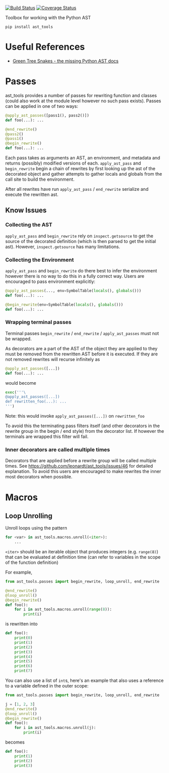 [![Build Status](https://travis-ci.com/leonardt/ast_tools.svg?branch=master)](https://travis-ci.com/leonardt/ast_tools)
[![Coverage Status](https://coveralls.io/repos/github/leonardt/ast_tools/badge.svg?branch=master)](https://coveralls.io/github/leonardt/ast_tools?branch=master)

Toolbox for working with the Python AST

```
pip install ast_tools
```

# Useful References
* [Green Tree Snakes - the missing Python AST docs](greentreesnakes.readthedocs.io/)


# Passes
ast_tools provides a number of passes for rewriting function and classes (could
also work at the module level however no such pass exists). Passes can be
applied in one of two ways:

```python
@apply_ast_passes([pass1(), pass2()])
def foo(...): ...

@end_rewrite()
@pass2()
@pass1()
@begin_rewrite()
def foo(...): ...
```
Each pass takes as arguments an AST, an environment, and metadata and
returns (possibly) modified versions of each.
`apply_ast_pass` and `begin_rewrite` begin a chain of rewrites by first looking
up the ast of the decorated object and gather attempts to gather locals
and globals from the call site to build the environment.

After all rewrites have run `apply_ast_pass` / `end_rewrite` serialize and
execute the rewritten ast.

## Know Issues
### Collecting the AST
`apply_ast_pass` and `begin_rewrite` rely on `inspect.getsource` to get the
source of the decorated definition (which is then parsed to get the initial ast).
However, `inspect.getsource` has many limitations.

### Collecting the Environment
`apply_ast_pass` and `begin_rewrite` do there best to infer the environment
however there is no way to do this in a fully correct way.  Users are
encouraged to pass environment explicitly:
```python
@apply_ast_passes(..., env=SymbolTable(locals(), globals()))
def foo(...): ...

@begin_rewrite(env=SymbolTable(locals(), globals()))
def foo(...): ...
```

### Wrapping terminal passes
Terminal passes `begin_rewrite` / `end_rewrite` / `apply_ast_passes` must not be
wrapped.

As decorators are a part of the AST of the object they are applied to
they must be removed from the rewritten AST before it is executed.  If they
are not removed rewrites will recurse infinitely as

```python
@apply_ast_passes([...])
def foo(...): ...
```

would become

```python
exec('''\
@apply_ast_passes([...])
def rewritten_foo(...): ...
''')
```
Note: this would invoke `apply_ast_passes([...])` on `rewritten_foo`

To avoid this the terminating pass filters itself (and other decorators in the
rewrite group in the begin / end style) from the decorator list.  If however
the terminals are wrapped this filter will fail.

### Inner decorators are called multiple times

Decorators that are applied before a rewrite group will be called multiple times.
See https://github.com/leonardt/ast_tools/issues/46 for detailed explanation.
To avoid this users are encouraged to make rewrites the inner most decorators
when possible.

# Macros
## Loop Unrolling
Unroll loops using the pattern
```python
for <var> in ast_tools.macros.unroll(<iter>):
    ...
```

`<iter>` should be an iterable object that produces integers (e.g. `range(8)`)
that can be evaluated at definition time (can refer to variables in the scope
of the function definition)

For example,
```python
from ast_tools.passes import begin_rewrite, loop_unroll, end_rewrite

@end_rewrite()
@loop_unroll()
@begin_rewrite()
def foo():
    for i in ast_tools.macros.unroll(range(8)):
        print(i)
```
is rewritten into
```python
def foo():
    print(0)
    print(1)
    print(2)
    print(3)
    print(4)
    print(5)
    print(6)
    print(7)
```

You can also use a list of `int`s, here's an example that also uses a reference
to a variable defined in the outer scope:
```python
from ast_tools.passes import begin_rewrite, loop_unroll, end_rewrite

j = [1, 2, 3]
@end_rewrite()
@loop_unroll()
@begin_rewrite()
def foo():
    for i in ast_tools.macros.unroll(j):
        print(i)
```
becomes
```python
def foo():
    print(1)
    print(2)
    print(3)
```
